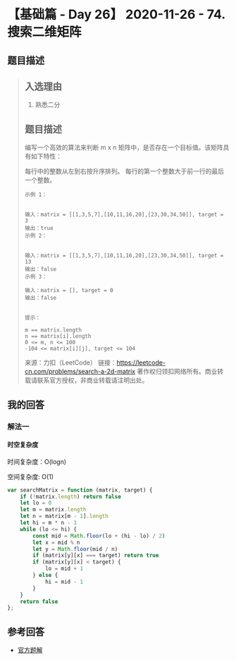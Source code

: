 # 【基础篇 - Day 26】 2020-11-26 - 74. 搜索二维矩阵

## 题目描述

> ## 入选理由
>
> 1. 熟悉二分
>
> ## 题目描述
>
> 编写一个高效的算法来判断 m x n 矩阵中，是否存在一个目标值。该矩阵具有如下特性：
>
> 每行中的整数从左到右按升序排列。
> 每行的第一个整数大于前一行的最后一个整数。
>
> ```
> 示例 1：
>
>
> 输入：matrix = [[1,3,5,7],[10,11,16,20],[23,30,34,50]], target = 3
> 输出：true
> 示例 2：
>
>
> 输入：matrix = [[1,3,5,7],[10,11,16,20],[23,30,34,50]], target = 13
> 输出：false
> 示例 3：
>
> 输入：matrix = [], target = 0
> 输出：false
>
>
> 提示：
>
> m == matrix.length
> n == matrix[i].length
> 0 <= m, n <= 100
> -104 <= matrix[i][j], target <= 104
> ```
>
> 来源：力扣（LeetCode）
> 链接：https://leetcode-cn.com/problems/search-a-2d-matrix
> 著作权归领扣网络所有。商业转载请联系官方授权，非商业转载请注明出处。

## 我的回答

### 解法一

#### 时空复杂度

时间复杂度：O(logn)

空间复杂度: O(1)

```JavaScript
var searchMatrix = function (matrix, target) {
    if (!matrix.length) return false
    let lo = 0
    let m = matrix.length
    let n = matrix[m - 1].length
    let hi = m * n - 1
    while (lo <= hi) {
        const mid = Math.floor(lo + (hi - lo) / 2)
        let x = mid % n
        let y = Math.floor(mid / n)
        if (matrix[y][x] === target) return true
        if (matrix[y][x] < target) {
            lo = mid + 1
        } else {
            hi = mid - 1
        }
    }
    return false
};
```

## 参考回答

- [官方题解](https://github.com/leetcode-pp/91alg-2/blob/master/solution/basic/d26.search-a-2d-matrix.md)
